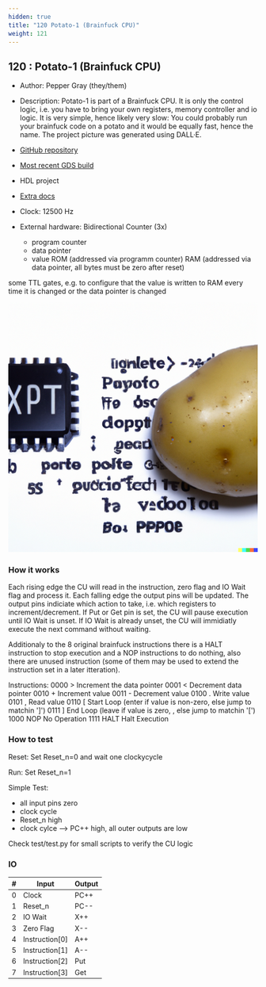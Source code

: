 ```yaml
---
hidden: true
title: "120 Potato-1 (Brainfuck CPU)"
weight: 121
---
```


## 120 : Potato-1 (Brainfuck CPU)

* Author: Pepper Gray (they/them)
* Description: Potato-1 is part of a Brainfuck CPU. It is only the control logic, i.e. you have to bring your own registers, memory controller and io logic. It is very simple, hence likely very slow: You could probably run your brainfuck code on a potato and it would be equally fast, hence the name. The project picture was generated using DALL·E.

* [GitHub repository](https://github.com/peppergrayxyz/Potato-1)
* [Most recent GDS build](https://github.com/peppergrayxyz/Potato-1/actions/runs/3457925933)
* HDL project
* [Extra docs](https://github.com/peppergrayxyz/Potato-1)
* Clock: 12500 Hz
* External hardware: Bidirectional Counter (3x)
  - program counter
  - data pointer
  - value
ROM (addressed via programm counter)
RAM (addressed via data pointer, all bytes must be zero after reset)

some TTL gates, e.g. to configure that the value is written to RAM every time it is changed or the data pointer is changed


![picture](images/potato1.png)

### How it works

Each rising edge the CU will read in the instruction, zero flag and IO Wait flag and process it. Each falling edge the output pins will be updated. The output pins indiciate which action to take, i.e. which registers to increment/decrement. If Put or Get pin is set, the CU will pause execution until IO Wait is unset. If IO Wait is already unset, the CU will immidiatly execute the next command without waiting.

Additionaly to the 8 original brainfuck instructions there is a HALT instruction to stop execution and a NOP instructions to do nothing, also there are unused instruction (some of them may be used to extend the instruction set in a later itteration).

Instructions:
  0000  >       Increment the data pointer 
  0001  <       Decrement data pointer
  0010  +       Increment value
  0011  -       Decrement value
  0100  .       Write value
  0101  ,       Read value
  0110  [       Start Loop (enter if value is non-zero, else jump to matchin ']')
  0111  ]       End Loop (leave if value is zero, , else jump to matchin '[')
  1000  NOP     No Operation
  1111  HALT    Halt Execution


### How to test

Reset: 
  Set Reset_n=0 and wait one clockycycle

Run: 
  Set Reset_n=1

Simple Test:
  - all input pins zero
  - clock cycle
  - Reset_n high
  - clock cylce
  --> PC++ high, all outer outputs are low
 
Check test/test.py for small scripts to verify the CU logic


### IO

| # | Input        | Output       |
|---|--------------|--------------|
| 0 | Clock  | PC++ |
| 1 | Reset_n  | PC-- |
| 2 | IO Wait  | X++ |
| 3 | Zero Flag  | X-- |
| 4 | Instruction[0]  | A++ |
| 5 | Instruction[1]  | A-- |
| 6 | Instruction[2]  | Put |
| 7 | Instruction[3]  | Get |
